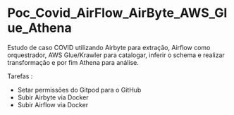 # Poc_Covid_AirFlow_AirByte_AWS_Glue_Athena
Estudo de caso COVID utilizando Airbyte para extração, Airflow como orquestrador, AWS Glue/Krawler para catalogar, inferir o schema e realizar transformação e por fim Athena para análise. 

Tarefas :

- Setar permissões do Gitpod para o GitHub
- Subir Airbyte via Docker
- Subir Airflow via Docker

